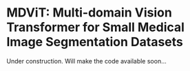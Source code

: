 # MDViT: Multi-domain Vision Transformer for Small Medical Image Segmentation Datasets
Under construction. Will make the code available soon...
